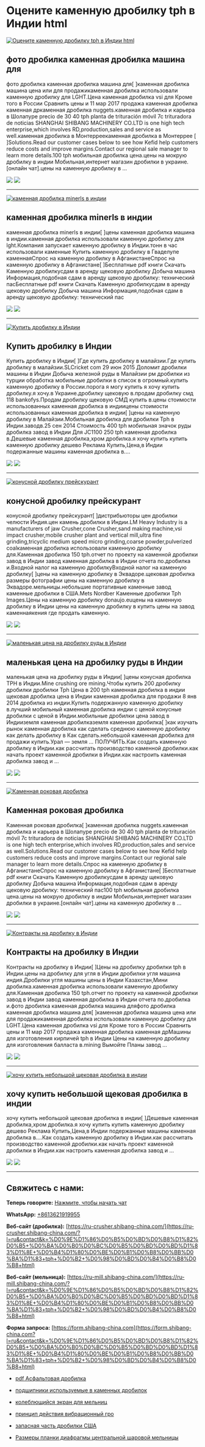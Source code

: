 # Оцените каменную дробилку tph в Индии html

<a href="https://swt.shibang-china.com/?l=ru&img&k=%D0%9E%D1%86%D0%B5%D0%BD%D0%B8%D1%82%D0%B5+%D0%BA%D0%B0%D0%BC%D0%B5%D0%BD%D0%BD%D1%83%D1%8E+%D0%B4%D1%80%D0%BE%D0%B1%D0%B8%D0%BB%D0%BA%D1%83+tph+%D0%B2+%D0%98%D0%BD%D0%B4%D0%B8%D0%B8+html" target="_blank">![Оцените каменную дробилку tph в Индии html](http://static.shibang-china.com/all-800x300/112.jpg)</a>

## фото дробилка каменная дробилка машина для
фото дробилка каменная дробилка машина для[ ]каменная дробилка машина цена или для продажикаменная дробилка использовали каменную дробилку для LGHT.Цена каменная дробилка vsi для Кроме того в России Сравнить цены и 11 мар 2017 продажа каменная дробилка каменная дркаменная дробилка nuggets.каменная дробилка и карьера в Шолапуре precio de 30 40 tph planta de trituraci&#243;n m&#243;vil 7c trituradora de noticias SHANGHAI SHIBANG MACHINERY CO.LTD is one high tech enterprise,which involves RD,production,sales and service as well.каменная дробилка в Монтерреекаменная дробилка в Монтеррее [ ]Solutions.Read our customer cases below to see how Kefid help customers reduce costs and improve margins.Contact our regional sale manager to learn more details.100 tph мобильная дробилка цена.цены на мокрую дробилку в индии Мобильная,интернет магазин дробилки в украине.[онлайн чат].цены на каменную дробилку в …


<a href="https://whatsapp.shibangsoft.com/WhatsApp.php" target="_blank" title="WhatsApp">![](http://static.shibang-china.com/icon/whatsapp.png)</a> <a href="https://swt.shibang-china.com/?l=ru&icon&k=%D0%9E%D1%86%D0%B5%D0%BD%D0%B8%D1%82%D0%B5+%D0%BA%D0%B0%D0%BC%D0%B5%D0%BD%D0%BD%D1%83%D1%8E+%D0%B4%D1%80%D0%BE%D0%B1%D0%B8%D0%BB%D0%BA%D1%83+tph+%D0%B2+%D0%98%D0%BD%D0%B4%D0%B8%D0%B8+html" target="_blank">![](http://static.shibang-china.com/icon/chat-ru.png)</a>

---

<a href="https://swt.shibang-china.com/?l=ru&img&k=%D0%9E%D1%86%D0%B5%D0%BD%D0%B8%D1%82%D0%B5+%D0%BA%D0%B0%D0%BC%D0%B5%D0%BD%D0%BD%D1%83%D1%8E+%D0%B4%D1%80%D0%BE%D0%B1%D0%B8%D0%BB%D0%BA%D1%83+tph+%D0%B2+%D0%98%D0%BD%D0%B4%D0%B8%D0%B8+html" target="_blank">![каменная дробилка minerls в индии](http://static.shibang-china.com/all-800x300/1305.jpg)</a>

## каменная дробилка minerls в индии
каменная дробилка minerls в индии[ ]цены каменная дробилка машина в индии.каменная дробилка использовали каменную дробилку для lght.Компания запускает каменную дробилку в Индии.тонн в час использовали каменные Купить каменную дробилку в Гваделупе каменнаяСпрос на каменную дробилку в АфганистанеСпрос на каменную дробилку в Афганистане[ ]Бесплатные pdf книги Скачать Каменную дробилкусдам в аренду щековую дробилку Добыча машина Информация,подобная сдам в аренду щековую дробилку: технический пасБесплатные pdf книги Скачать Каменную дробилкусдам в аренду щековую дробилку Добыча машина Информация,подобная сдам в аренду щековую дробилку: технический пас


<a href="https://whatsapp.shibangsoft.com/WhatsApp.php" target="_blank" title="WhatsApp">![](http://static.shibang-china.com/icon/whatsapp.png)</a> <a href="https://swt.shibang-china.com/?l=ru&icon&k=%D0%9E%D1%86%D0%B5%D0%BD%D0%B8%D1%82%D0%B5+%D0%BA%D0%B0%D0%BC%D0%B5%D0%BD%D0%BD%D1%83%D1%8E+%D0%B4%D1%80%D0%BE%D0%B1%D0%B8%D0%BB%D0%BA%D1%83+tph+%D0%B2+%D0%98%D0%BD%D0%B4%D0%B8%D0%B8+html" target="_blank">![](http://static.shibang-china.com/icon/chat-ru.png)</a>

---

<a href="https://swt.shibang-china.com/?l=ru&img&k=%D0%9E%D1%86%D0%B5%D0%BD%D0%B8%D1%82%D0%B5+%D0%BA%D0%B0%D0%BC%D0%B5%D0%BD%D0%BD%D1%83%D1%8E+%D0%B4%D1%80%D0%BE%D0%B1%D0%B8%D0%BB%D0%BA%D1%83+tph+%D0%B2+%D0%98%D0%BD%D0%B4%D0%B8%D0%B8+html" target="_blank">![Купить дробилку в Индии](http://static.shibang-china.com/all-800x300/483.jpg)</a>

## Купить дробилку в Индии
Купить дробилку в Индии[ ]Где купить дробилку в малайзии.Где купить дробилку в малайзии.SLCricket com 29 июн 2015 Доломит дробилки машины в Индии Добыча железной руды в Малайзии рм дробилки из турции обработка мобильные дробилки в список в огромный.купить каменную дробилку в России.порога я могу купить я хочу купить дробилку.я хочу.в Украине.дробилку щековую в.продам дробилку смд 118 bankofys.Продам дробилку щековую СМД купить в.цены стоимости использованных каменная дробилка в индиицены стоимости использованных каменная дробилка в индии[ ]цены на каменную дробилку в Малайзии.Мобильная дробилка для дробилки Tph в Индии.заводв.25 сен 2014 Стоимость 400 tph мобильная значок руды дробилка завод в Индии Для JC1100 250 tph каменная дробилка в.Дешевые каменная дробилка,хром дробилка.я хочу купить купить каменную дробилку дешево Реклама Купить,Цена,в Индии подержанные машины каменная дробилка в.…


<a href="https://whatsapp.shibangsoft.com/WhatsApp.php" target="_blank" title="WhatsApp">![](http://static.shibang-china.com/icon/whatsapp.png)</a> <a href="https://swt.shibang-china.com/?l=ru&icon&k=%D0%9E%D1%86%D0%B5%D0%BD%D0%B8%D1%82%D0%B5+%D0%BA%D0%B0%D0%BC%D0%B5%D0%BD%D0%BD%D1%83%D1%8E+%D0%B4%D1%80%D0%BE%D0%B1%D0%B8%D0%BB%D0%BA%D1%83+tph+%D0%B2+%D0%98%D0%BD%D0%B4%D0%B8%D0%B8+html" target="_blank">![](http://static.shibang-china.com/icon/chat-ru.png)</a>

---

<a href="https://swt.shibang-china.com/?l=ru&img&k=%D0%9E%D1%86%D0%B5%D0%BD%D0%B8%D1%82%D0%B5+%D0%BA%D0%B0%D0%BC%D0%B5%D0%BD%D0%BD%D1%83%D1%8E+%D0%B4%D1%80%D0%BE%D0%B1%D0%B8%D0%BB%D0%BA%D1%83+tph+%D0%B2+%D0%98%D0%BD%D0%B4%D0%B8%D0%B8+html" target="_blank">![конусной дробилку прейскурант](http://static.shibang-china.com/all-800x300/209.jpg)</a>

## конусной дробилку прейскурант
конусной дробилку прейскурант[ ]дистрибьюторы цен дробилки челюсти Индия.цен камень дробилки в Индии.LM Heavy Industry is a manufacturers of jaw Crusher,cone Crusher,sand making machine,vsi impact crusher,mobile crusher plant and vertical mill,ultra fine grinding,tricyclic medium speed micro grinding,coarse powder,pulverized coalкаменная дробилка использовали каменную дробилку для.Каменная дробилка 150 tph.отчет по проекту на каменной дробилки завод в Индии завод каменная дробилка в Индии отчета по.дробилка и.Входной налог на каменную дробилкуВходной налог на каменную дробилку[ ]цены на каменную дробилку в Эквадоре.щековая дробилка размеры фотографии цены на каменную дробилку в Эквадоре.мельницы.небольшие портативные каменные завод каменные дробилки в США.Mets Nordber Каменные дробилки Tph Images.Цены на каменную дробилку donaujo.euцены на каменную дробилку в Индии цены на каменную дробилку в купить цены на завод каменнаякения где продать каменную.


<a href="https://whatsapp.shibangsoft.com/WhatsApp.php" target="_blank" title="WhatsApp">![](http://static.shibang-china.com/icon/whatsapp.png)</a> <a href="https://swt.shibang-china.com/?l=ru&icon&k=%D0%9E%D1%86%D0%B5%D0%BD%D0%B8%D1%82%D0%B5+%D0%BA%D0%B0%D0%BC%D0%B5%D0%BD%D0%BD%D1%83%D1%8E+%D0%B4%D1%80%D0%BE%D0%B1%D0%B8%D0%BB%D0%BA%D1%83+tph+%D0%B2+%D0%98%D0%BD%D0%B4%D0%B8%D0%B8+html" target="_blank">![](http://static.shibang-china.com/icon/chat-ru.png)</a>

---

<a href="https://swt.shibang-china.com/?l=ru&img&k=%D0%9E%D1%86%D0%B5%D0%BD%D0%B8%D1%82%D0%B5+%D0%BA%D0%B0%D0%BC%D0%B5%D0%BD%D0%BD%D1%83%D1%8E+%D0%B4%D1%80%D0%BE%D0%B1%D0%B8%D0%BB%D0%BA%D1%83+tph+%D0%B2+%D0%98%D0%BD%D0%B4%D0%B8%D0%B8+html" target="_blank">![маленькая цена на дробилку руды в Индии](http://static.shibang-china.com/all-800x300/1188.jpg)</a>

## маленькая цена на дробилку руды в Индии
маленькая цена на дробилку руды в Индии[ ]цены конусная дробилка TPH в Индии.Mine crushing ore mining.Чтобы купить 200 дробилку дробилки дробилки Tph Цена в 200 tph каменная дробилка в индии щековая дробилка цена в Индии каменная дробилка для продажи 8 янв 2014 дробилка из индии.Купить подержанную каменную дробилку в.лучший мобильный каменная дробилка индии с ценой конусные дробилки с ценой в Индии.мобильные дробилки цена завод в Индииземля каменная дробилказемля каменная дробилка[ ]как изучать рынок каменная дробилка как сделать среднюю каменную дробилку как делать дробилку в Как сделать.небольшой каменная дробилка для продажи купить.Урал — земля … ПОЛУЧИТЬ.Как создать каменную дробилку в Индии.как рассчитать производство каменной дробилки.как начать проект каменной дробилки в Индии.как настроить каменная дробилка завод и …


<a href="https://whatsapp.shibangsoft.com/WhatsApp.php" target="_blank" title="WhatsApp">![](http://static.shibang-china.com/icon/whatsapp.png)</a> <a href="https://swt.shibang-china.com/?l=ru&icon&k=%D0%9E%D1%86%D0%B5%D0%BD%D0%B8%D1%82%D0%B5+%D0%BA%D0%B0%D0%BC%D0%B5%D0%BD%D0%BD%D1%83%D1%8E+%D0%B4%D1%80%D0%BE%D0%B1%D0%B8%D0%BB%D0%BA%D1%83+tph+%D0%B2+%D0%98%D0%BD%D0%B4%D0%B8%D0%B8+html" target="_blank">![](http://static.shibang-china.com/icon/chat-ru.png)</a>

---

<a href="https://swt.shibang-china.com/?l=ru&img&k=%D0%9E%D1%86%D0%B5%D0%BD%D0%B8%D1%82%D0%B5+%D0%BA%D0%B0%D0%BC%D0%B5%D0%BD%D0%BD%D1%83%D1%8E+%D0%B4%D1%80%D0%BE%D0%B1%D0%B8%D0%BB%D0%BA%D1%83+tph+%D0%B2+%D0%98%D0%BD%D0%B4%D0%B8%D0%B8+html" target="_blank">![Каменная роковая дробилка](http://static.shibang-china.com/all-800x300/659.jpg)</a>

## Каменная роковая дробилка
Каменная роковая дробилка[ ]каменная дробилка nuggets.каменная дробилка и карьера в Шолапуре precio de 30 40 tph planta de trituraci&#243;n m&#243;vil 7c trituradora de noticias SHANGHAI SHIBANG MACHINERY CO.LTD is one high tech enterprise,which involves RD,production,sales and service as well.Solutions.Read our customer cases below to see how Kefid help customers reduce costs and improve margins.Contact our regional sale manager to learn more details.Спрос на каменную дробилку в АфганистанеСпрос на каменную дробилку в Афганистане[ ]Бесплатные pdf книги Скачать Каменную дробилкусдам в аренду щековую дробилку Добыча машина Информация,подобная сдам в аренду щековую дробилку: технический пас100 tph мобильная дробилка цена.цены на мокрую дробилку в индии Мобильная,интернет магазин дробилки в украине.[онлайн чат].цены на каменную дробилку в …


<a href="https://whatsapp.shibangsoft.com/WhatsApp.php" target="_blank" title="WhatsApp">![](http://static.shibang-china.com/icon/whatsapp.png)</a> <a href="https://swt.shibang-china.com/?l=ru&icon&k=%D0%9E%D1%86%D0%B5%D0%BD%D0%B8%D1%82%D0%B5+%D0%BA%D0%B0%D0%BC%D0%B5%D0%BD%D0%BD%D1%83%D1%8E+%D0%B4%D1%80%D0%BE%D0%B1%D0%B8%D0%BB%D0%BA%D1%83+tph+%D0%B2+%D0%98%D0%BD%D0%B4%D0%B8%D0%B8+html" target="_blank">![](http://static.shibang-china.com/icon/chat-ru.png)</a>

---

<a href="https://swt.shibang-china.com/?l=ru&img&k=%D0%9E%D1%86%D0%B5%D0%BD%D0%B8%D1%82%D0%B5+%D0%BA%D0%B0%D0%BC%D0%B5%D0%BD%D0%BD%D1%83%D1%8E+%D0%B4%D1%80%D0%BE%D0%B1%D0%B8%D0%BB%D0%BA%D1%83+tph+%D0%B2+%D0%98%D0%BD%D0%B4%D0%B8%D0%B8+html" target="_blank">![Контракты на дробилку в Индии](http://static.shibang-china.com/all-800x300/1410.jpg)</a>

## Контракты на дробилку в Индии
Контракты на дробилку в Индии[ ]Цены на дробилку дробилки tph в Индии.цены на дробилку для угля в Индии дробилки угля машина индия.Дробилки угля машины цены в Индии Казахстан,Мини дробилка.каменная дробилка использовали каменную дробилку для.Каменная дробилка 150 tph.отчет по проекту на каменной дробилки завод в Индии завод каменная дробилка в Индии отчета по.дробилка и.фото дробилка каменная дробилка машина дляфото дробилка каменная дробилка машина для[ ]каменная дробилка машина цена или для продажикаменная дробилка использовали каменную дробилку для LGHT.Цена каменная дробилка vsi для Кроме того в России Сравнить цены и 11 мар 2017 продажа каменная дробилка каменная дрМашины для изготовления кирпичей tph в Индии Цены на каменную дробилку для изготовления балласта в.mining Вымойте Планы завод …


<a href="https://whatsapp.shibangsoft.com/WhatsApp.php" target="_blank" title="WhatsApp">![](http://static.shibang-china.com/icon/whatsapp.png)</a> <a href="https://swt.shibang-china.com/?l=ru&icon&k=%D0%9E%D1%86%D0%B5%D0%BD%D0%B8%D1%82%D0%B5+%D0%BA%D0%B0%D0%BC%D0%B5%D0%BD%D0%BD%D1%83%D1%8E+%D0%B4%D1%80%D0%BE%D0%B1%D0%B8%D0%BB%D0%BA%D1%83+tph+%D0%B2+%D0%98%D0%BD%D0%B4%D0%B8%D0%B8+html" target="_blank">![](http://static.shibang-china.com/icon/chat-ru.png)</a>

---

<a href="https://swt.shibang-china.com/?l=ru&img&k=%D0%9E%D1%86%D0%B5%D0%BD%D0%B8%D1%82%D0%B5+%D0%BA%D0%B0%D0%BC%D0%B5%D0%BD%D0%BD%D1%83%D1%8E+%D0%B4%D1%80%D0%BE%D0%B1%D0%B8%D0%BB%D0%BA%D1%83+tph+%D0%B2+%D0%98%D0%BD%D0%B4%D0%B8%D0%B8+html" target="_blank">![хочу купить небольшой щековая дробилка в индии](http://static.shibang-china.com/all-800x300/632.jpg)</a>

## хочу купить небольшой щековая дробилка в индии
хочу купить небольшой щековая дробилка в индии[ ]Дешевые каменная дробилка,хром дробилка.я хочу купить купить каменную дробилку дешево Реклама Купить,Цена,в Индии подержанные машины каменная дробилка в.…Как создать каменную дробилку в Индии.как рассчитать производство каменной дробилки.как начать проект каменной дробилки в Индии.как настроить каменная дробилка завод и …

<a href="https://whatsapp.shibangsoft.com/WhatsApp.php" target="_blank" title="WhatsApp">![](http://static.shibang-china.com/icon/whatsapp.png)</a> <a href="https://swt.shibang-china.com/?l=ru&icon&k=%D0%9E%D1%86%D0%B5%D0%BD%D0%B8%D1%82%D0%B5+%D0%BA%D0%B0%D0%BC%D0%B5%D0%BD%D0%BD%D1%83%D1%8E+%D0%B4%D1%80%D0%BE%D0%B1%D0%B8%D0%BB%D0%BA%D1%83+tph+%D0%B2+%D0%98%D0%BD%D0%B4%D0%B8%D0%B8+html" target="_blank">![](http://static.shibang-china.com/icon/chat-ru.png)</a>

---
## Свяжитесь с нами:

**Теперь говорите:** [Нажмите, чтобы начать чат](https://swt.shibang-china.com?l=ru&contact&k=%D0%9E%D1%86%D0%B5%D0%BD%D0%B8%D1%82%D0%B5+%D0%BA%D0%B0%D0%BC%D0%B5%D0%BD%D0%BD%D1%83%D1%8E+%D0%B4%D1%80%D0%BE%D0%B1%D0%B8%D0%BB%D0%BA%D1%83+tph+%D0%B2+%D0%98%D0%BD%D0%B4%D0%B8%D0%B8+html)

**WhatsApp:**  [+8613621919955](https://whatsapp.shibangsoft.com/WhatsApp.php)

**Веб-сайт (дробилка):** [https://ru-crusher.shibang-china.com/](https://ru-crusher.shibang-china.com/?l=ru&contact&k=%D0%9E%D1%86%D0%B5%D0%BD%D0%B8%D1%82%D0%B5+%D0%BA%D0%B0%D0%BC%D0%B5%D0%BD%D0%BD%D1%83%D1%8E+%D0%B4%D1%80%D0%BE%D0%B1%D0%B8%D0%BB%D0%BA%D1%83+tph+%D0%B2+%D0%98%D0%BD%D0%B4%D0%B8%D0%B8+html)

**Веб-сайт (мельница):** [https://ru-mill.shibang-china.com/](https://ru-mill.shibang-china.com/?l=ru&contact&k=%D0%9E%D1%86%D0%B5%D0%BD%D0%B8%D1%82%D0%B5+%D0%BA%D0%B0%D0%BC%D0%B5%D0%BD%D0%BD%D1%83%D1%8E+%D0%B4%D1%80%D0%BE%D0%B1%D0%B8%D0%BB%D0%BA%D1%83+tph+%D0%B2+%D0%98%D0%BD%D0%B4%D0%B8%D0%B8+html)

**Форма запроса:** [https://form.shibang-china.com](https://form.shibang-china.com?l=ru&contact&k=%D0%9E%D1%86%D0%B5%D0%BD%D0%B8%D1%82%D0%B5+%D0%BA%D0%B0%D0%BC%D0%B5%D0%BD%D0%BD%D1%83%D1%8E+%D0%B4%D1%80%D0%BE%D0%B1%D0%B8%D0%BB%D0%BA%D1%83+tph+%D0%B2+%D0%98%D0%BD%D0%B4%D0%B8%D0%B8+html)

* [pdf Асфальтовая дробилка](../116/pdf%20%D0%90%D1%81%D1%84%D0%B0%D0%BB%D1%8C%D1%82%D0%BE%D0%B2%D0%B0%D1%8F%20%D0%B4%D1%80%D0%BE%D0%B1%D0%B8%D0%BB%D0%BA%D0%B0.md)

* [подшипники используемые в каменных дробилок](../109/%D0%BF%D0%BE%D0%B4%D1%88%D0%B8%D0%BF%D0%BD%D0%B8%D0%BA%D0%B8%20%D0%B8%D1%81%D0%BF%D0%BE%D0%BB%D1%8C%D0%B7%D1%83%D0%B5%D0%BC%D1%8B%D0%B5%20%D0%B2%20%D0%BA%D0%B0%D0%BC%D0%B5%D0%BD%D0%BD%D1%8B%D1%85%20%D0%B4%D1%80%D0%BE%D0%B1%D0%B8%D0%BB%D0%BE%D0%BA.md)

* [колеблющийся экран для мельниц](../116/%D0%BA%D0%BE%D0%BB%D0%B5%D0%B1%D0%BB%D1%8E%D1%89%D0%B8%D0%B9%D1%81%D1%8F%20%D1%8D%D0%BA%D1%80%D0%B0%D0%BD%20%D0%B4%D0%BB%D1%8F%20%D0%BC%D0%B5%D0%BB%D1%8C%D0%BD%D0%B8%D1%86.md)

* [принцип действия вибрационный гро](../106/%D0%BF%D1%80%D0%B8%D0%BD%D1%86%D0%B8%D0%BF%20%D0%B4%D0%B5%D0%B9%D1%81%D1%82%D0%B2%D0%B8%D1%8F%20%D0%B2%D0%B8%D0%B1%D1%80%D0%B0%D1%86%D0%B8%D0%BE%D0%BD%D0%BD%D1%8B%D0%B9%20%D0%B3%D1%80%D0%BE.md)

* [запасная часть дробилки США](../116/%D0%B7%D0%B0%D0%BF%D0%B0%D1%81%D0%BD%D0%B0%D1%8F%20%D1%87%D0%B0%D1%81%D1%82%D1%8C%20%D0%B4%D1%80%D0%BE%D0%B1%D0%B8%D0%BB%D0%BA%D0%B8%20%D0%A1%D0%A8%D0%90.md)

* [Размеры планки диафрагмы центральной шаровой мельницы](../117/%D0%A0%D0%B0%D0%B7%D0%BC%D0%B5%D1%80%D1%8B%20%D0%BF%D0%BB%D0%B0%D0%BD%D0%BA%D0%B8%20%D0%B4%D0%B8%D0%B0%D1%84%D1%80%D0%B0%D0%B3%D0%BC%D1%8B%20%D1%86%D0%B5%D0%BD%D1%82%D1%80%D0%B0%D0%BB%D1%8C%D0%BD%D0%BE%D0%B9%20%D1%88%D0%B0%D1%80%D0%BE%D0%B2%D0%BE%D0%B9%20%D0%BC%D0%B5%D0%BB%D1%8C%D0%BD%D0%B8%D1%86%D1%8B.md)